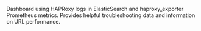 Dashboard using HAPRoxy logs in ElasticSearch and haproxy_exporter Prometheus metrics. Provides helpful troubleshooting data and information on URL performance.

